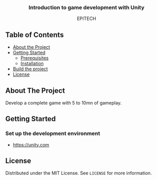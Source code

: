 <br />
<p align="center">

  <h3 align="center">Introduction to game development with Unity</h3>

  <p align="center">
    EPITECH
</p>

<!-- TABLE OF CONTENTS -->
## Table of Contents

* [About the Project](#about-the-project)
* [Getting Started](#getting-started)
  * [Prerequisites](#prerequisites)
  * [Installation](#installation)
* [Build the project](#build)
* [License](#license)


<!-- ABOUT THE PROJECT -->
## About The Project
Develop a complete game with 5 to 10mn of gameplay. 


<!-- GETTING STARTED -->
## Getting Started

### Set up the development environment

* https://unity.com


<!-- LICENSE -->
## License

Distributed under the MIT License. See `LICENSE` for more information.
